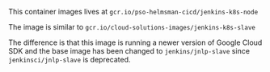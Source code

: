 This container images lives at `gcr.io/pso-helmsman-cicd/jenkins-k8s-node`

The image is similar to `gcr.io/cloud-solutions-images/jenkins-k8s-slave`

The difference is that this image is running a newer version of Google Cloud SDK
and the base image has been changed to `jenkins/jnlp-slave` since
`jenkinsci/jnlp-slave` is deprecated.